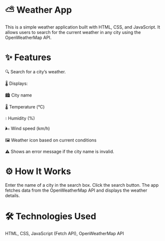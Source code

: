 # ⛅ Weather App

This is a simple weather application built with HTML, CSS, and JavaScript. It allows users to search for the current weather in any city using the OpenWeatherMap API.

# ✨ Features

🔍 Search for a city’s weather.

🌡️ Displays:

🏙️ City name

🌡️ Temperature (°C)

💧 Humidity (%)

🌬️ Wind speed (km/h)

🖼️ Weather icon based on current conditions

⚠️ Shows an error message if the city name is invalid.

# ⚙️ How It Works

Enter the name of a city in the search box.
Click the search button.
The app fetches data from the OpenWeatherMap API and displays the weather details.

# 🛠️ Technologies Used

HTML, CSS, JavaScript (Fetch API), OpenWeatherMap API
